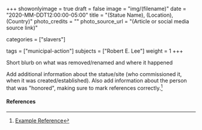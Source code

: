 +++
showonlyimage = true
draft = false
image = "img/(filename)"
date = "2020-MM-DDT12:00:00-05:00"
title = "(Statue Name), (Location), (Country)"
photo_credits = ""
photo_source_url = "(Article or social media source link)"
<!--- REMOVE THESE COMMENTS BEFORE COMMITING -->
<!--- Possible categories: colonizers, confederates, racists, rapists, slavers, war-criminals -->
categories = ["slavers"]
<!--- Possible tags: municipal-action, renaming, direct-action, private-action -->
tags = ["municipal-action"]
subjects = ["Robert E. Lee"]
weight = 1
+++

Short blurb on what was removed/renamed and where it happened

<!--more-->

Add additional information about the statue/site (who commissioned it, when it was created/established). Also add information about the person that was "honored", making sure to mark references correctly.[^1]

#### References

[^1]: [Example Reference](https://github.com/Gorcenski/whentheycamedown/blob/trunk/README.md)
